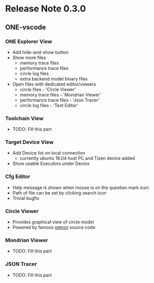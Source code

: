 # Release Note 0.3.0

## ONE-vscode

### ONE Explorer View

- Add hide-and-show button
- Show more files
  - memory trace files
  - performance trace files
  - circle log files
  - extra backend model binary files
- Open files with dedicated editor/viewers
  - circle files - 'Circle Viewer'
  - memory trace files - 'Mondrian Viewer'
  - performance trace files - 'Json Tracer'
  - circle log files - 'Text Editor'

### Toolchain View

- TODO: Fill this part

### Target Device View

- Add Device list on local connection
    - currently ubuntu 18.04 host PC and Tizen device added 
- Show usable Executors under Device

### Cfg Editor

- Help message is shown when mouse is on the question mark icon
- Path of file can be set by clicking search icon
- Trivial bugfix

### Circle Viewer

- Provides graphical view of circle model
- Powered by famous [netron](https://github.com/lutzroeder/netro) source code

### Mondrian Viewer

- TODO: Fill this part

### JSON Tracer

- TODO: Fill this part
